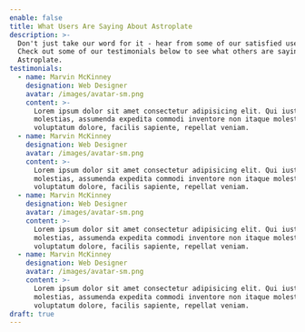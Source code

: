 ```yaml
---
enable: false
title: What Users Are Saying About Astroplate
description: >-
  Don't just take our word for it - hear from some of our satisfied users! 
  Check out some of our testimonials below to see what others are saying about
  Astroplate.
testimonials:
  - name: Marvin McKinney
    designation: Web Designer
    avatar: /images/avatar-sm.png
    content: >-
      Lorem ipsum dolor sit amet consectetur adipisicing elit. Qui iusto illo
      molestias, assumenda expedita commodi inventore non itaque molestiae
      voluptatum dolore, facilis sapiente, repellat veniam.
  - name: Marvin McKinney
    designation: Web Designer
    avatar: /images/avatar-sm.png
    content: >-
      Lorem ipsum dolor sit amet consectetur adipisicing elit. Qui iusto illo
      molestias, assumenda expedita commodi inventore non itaque molestiae
      voluptatum dolore, facilis sapiente, repellat veniam.
  - name: Marvin McKinney
    designation: Web Designer
    avatar: /images/avatar-sm.png
    content: >-
      Lorem ipsum dolor sit amet consectetur adipisicing elit. Qui iusto illo
      molestias, assumenda expedita commodi inventore non itaque molestiae
      voluptatum dolore, facilis sapiente, repellat veniam.
  - name: Marvin McKinney
    designation: Web Designer
    avatar: /images/avatar-sm.png
    content: >-
      Lorem ipsum dolor sit amet consectetur adipisicing elit. Qui iusto illo
      molestias, assumenda expedita commodi inventore non itaque molestiae
      voluptatum dolore, facilis sapiente, repellat veniam.
draft: true
---
```


